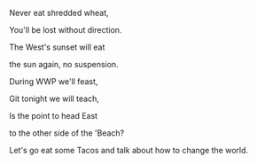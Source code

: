 Never eat shredded wheat,

You'll be lost without direction.

The West's sunset will eat

the sun again, no suspension.


During WWP we'll feast,

Git tonight we will teach,

Is the point to head East

to the other side of the 'Beach?


Let's go eat some Tacos and talk about how to change the world.
